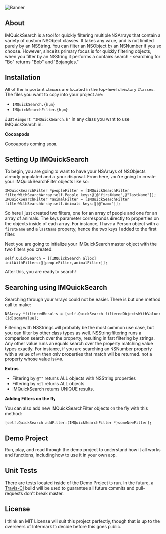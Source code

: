 ![Banner](https://raw.github.com/intermark/IMQuickSearch/master/Images/banner.png)

## About

IMQuickSearch is a tool for quickly filtering multiple NSArrays that contain a variety of custom NSObject classes. It takes any value, and is not limited purely by an NSString. You can filter an NSObject by an NSNumber if you so choose. However, since its primary focus is for quickly filtering objects, when you filter by an NSString it performs a contains search - searching for "Bo" returns "Bob" and "Bojangles."

## Installation

All of the important classes are located in the top-level directory <code>Classes</code>. The files you want to copy into your project are:

* <code>IMQuickSearch.{h,m}</code>
* <code>IMQuickSearchFilter.{h,m}</code>

Just <code>#import "IMQuickSearch.h"</code> in any class you want to use IMQuickSearch in.

**Cocoapods**

Cocoapods coming soon.

## Setting Up IMQuickSearch

To begin, you are going to want to have your NSArrays of NSObjects already populated and at your disposal. From here, you're going to create your IMQuickSearchFilter objects like so:

```objc
IMQuickSearchFilter *peopleFilter = [IMQuickSearchFilter filterWithSearchArray:self.People keys:@[@"firstName",@"lastName"]];
IMQuickSearchFilter *animalFilter = [IMQuickSearchFilter filterWithSearchArray:self.Animals keys:@[@"name"]];
```
So here I just created two filters, one for an array of people and one for an array of animals. The keys parameter corresponds directly to properties on the objects inside of each array. For instance, I have a Person object with a <code>firstName</code> and a <code>lastName</code> property, hence the two keys I added to the first filter.

Next you are going to initialize your IMQuickSearch master object with the two filters you created:

```objc
self.QuickSearch = [[IMQuickSearch alloc] initWithFilters:@[peopleFilter,animalFilter]];
```

After this, you are ready to search!

## Searching using IMQuickSearch

Searching through your arrays could not be easier. There is but one method call to make:

```objc
NSArray *filteredResults = [self.QuickSearch filteredObjectsWithValue:(id)someValue];
```

Filtering with NSStrings will probably be the most common use case, but you can filter by other class types as well. NSString filtering runs a comparison search over the property, resulting in fast filtering by strings. Any other value runs an equals search over the property matching value types exactly. For instance, if you are searching an NSNumber property with a value of <code>@4</code> then only properties that match will be returned, not a property whose value is <code>@40</code>.

**Extras**
* Filtering by <code>@""</code> returns ALL objects with NSString properties
* Filtering by <code>nil</code> returns ALL objects
* IMQuickSearch returns UNIQUE results.

**Adding Filters on the fly**

You can also add new IMQuickSearchFilter objects on the fly with this method:

```objc
[self.QuickSearch addFilter:(IMQuickSearchFilter *)someNewFilter];
```

## Demo Project

Run, play, and read through the demo project to understand how it all works and functions, including how to use it in your own app.

## Unit Tests

There are tests located inside of the Demo Project to run. In the future, a [Travis-CI](https://www.travis-ci.org) build will be used to guarantee all future commits and pull-requests don't break master.

## License

I think an MIT License will suit this project perfectly, though that is up to the overseers of Intermark to decide before this goes public.